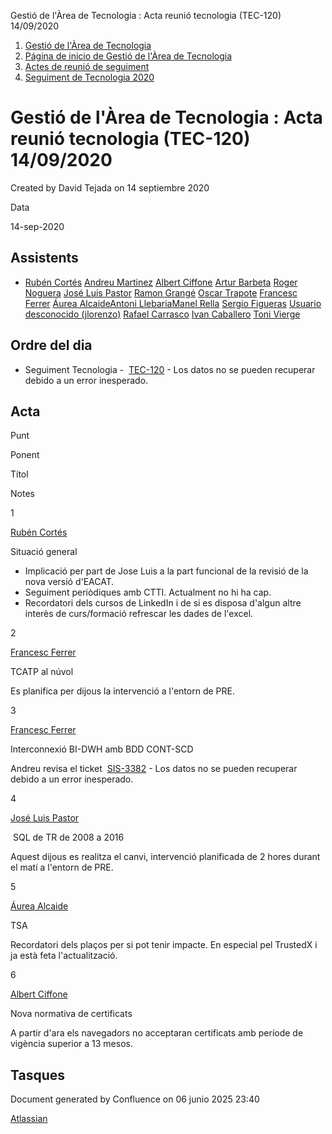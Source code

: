 Gestió de l'Àrea de Tecnologia : Acta reunió tecnologia (TEC-120) 14/09/2020  

1.  [Gestió de l'Àrea de Tecnologia](index.md)
2.  [Página de inicio de Gestió de l'Àrea de Tecnologia](13893786.md)
3.  [Actes de reunió de seguiment](34505308.md)
4.  [Seguiment de Tecnologia 2020](Seguiment-de-Tecnologia-2020_64979512.md)

Gestió de l'Àrea de Tecnologia : Acta reunió tecnologia (TEC-120) 14/09/2020
============================================================================

Created by David Tejada on 14 septiembre 2020

Data

14-sep-2020

Assistents
----------

*   [Rubén Cortés](https://confluence.aoc.cat/display/~rcortes) [Andreu Martinez](https://confluence.aoc.cat/display/~amartinez) [Albert Ciffone](https://confluence.aoc.cat/display/~aciffone) [Artur Barbeta](https://confluence.aoc.cat/display/~abarbeta) [Roger Noguera](https://confluence.aoc.cat/display/~rnoguera) [José Luis Pastor](https://confluence.aoc.cat/display/~jlpastor) [Ramon Grangé](https://confluence.aoc.cat/display/~RGrange) [Oscar Trapote](https://confluence.aoc.cat/display/~otrapote) [Francesc Ferrer](https://confluence.aoc.cat/display/~FFerre) [Áurea Alcaide](https://confluence.aoc.cat/display/~aalcaide)[Antoni Llebaria](https://confluence.aoc.cat/display/~allebaria)[Manel Rella](https://confluence.aoc.cat/display/~mrella) [Sergio Figueras](https://confluence.aoc.cat/display/~sfigueras) [Usuario desconocido (jlorenzo)](https://confluence.aoc.cat/display/~jlorenzo) [Rafael Carrasco](https://confluence.aoc.cat/display/~rcarrasco) [Ivan Caballero](https://confluence.aoc.cat/display/~icaballero) [Toni Vierge](https://confluence.aoc.cat/display/~tvierge)
    

Ordre del dia
-------------

*   Seguiment Tecnologia -  [TEC-120](https://contacte.aoc.cat/browse/TEC-120?src=confmacro) - Los datos no se pueden recuperar debido a un error inesperado.

Acta
----

Punt

Ponent

Títol

Notes

1

[Rubén Cortés](https://confluence.aoc.cat/display/~rcortes)

Situació general

*   Implicació per part de Jose Luis a la part funcional de la revisió de la nova versió d'EACAT.
*   Seguiment periòdiques amb CTTI. Actualment no hi ha cap.
*   Recordatori dels cursos de LinkedIn i de si es disposa d'algun altre interès de curs/formació refrescar les dades de l'excel.

2

[Francesc Ferrer](https://confluence.aoc.cat/display/~FFerre)

TCATP al núvol

Es planifica per dijous la intervenció a l'entorn de PRE.

3

[Francesc Ferrer](https://confluence.aoc.cat/display/~FFerre)

Interconnexió BI-DWH amb BDD CONT-SCD

Andreu revisa el ticket  [SIS-3382](https://contacte.aoc.cat/browse/SIS-3382?src=confmacro) - Los datos no se pueden recuperar debido a un error inesperado.

  

4

[José Luis Pastor](https://confluence.aoc.cat/display/~jlpastor)

 SQL de TR de 2008 a 2016

Aquest dijous es realitza el canvi, intervenció planificada de 2 hores durant el matí a l'entorn de PRE.

5

[Áurea Alcaide](https://confluence.aoc.cat/display/~aalcaide)

TSA

Recordatori dels plaços per si pot tenir impacte. En especial pel TrustedX i ja està feta l'actualització.

6

[Albert Ciffone](https://confluence.aoc.cat/display/~aciffone)

Nova normativa de certificats

A partir d'ara els navegadors no acceptaran certificats amb període de vigència superior a 13 mesos.

Tasques
-------

Document generated by Confluence on 06 junio 2025 23:40

[Atlassian](http://www.atlassian.com/)